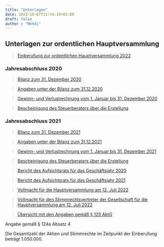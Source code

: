 ```yaml
---
title: "Unterlagen"
date: 2023-10-07T11:54:39+03:00
draft: false
author : "Mehdi"
---
```


## Unterlagen zur ordentlichen Hauptversammlung

>[Einberufung zur ordentlichen Hauptversammlung 2022](/pdf/project3/unterlagen/p1.pdf)

### Jahresabschluss 2020

>[Bilanz zum 31. Dezember 2020](/pdf/project3/unterlagen/p2.pdf)

>[Angaben unter der Bilanz zum 31.12.2020](/pdf/project3/unterlagen/p3.pdf)

>[Gewinn- und Verlustrechnung vom 1. Januar bis 31. Dezember 2020](/pdf/project3/unterlagen/p4.pdf)

>[Bescheinigung des Steuerberaters über die Erstellung](/pdf/project3/unterlagen/p5.pdf)

### Jahresabschluss 2021

>[Bilanz zum 31. Dezember 2021](/pdf/project3/unterlagen/p6.pdf)

>[Angaben unter der Bilanz zum 31.12.2021](/pdf/project3/unterlagen/p7.pdf)

>[Gewinn- und Verlustrechnung vom 1. Januar bis 31. Dezember 2021](/pdf/project3/unterlagen/p8.pdf)

>[Bescheinigung des Steuerberaters über die Erstellung](/pdf/project3/unterlagen/p9.pdf)

 

>[Bericht des Aufsichtsrats für das Geschäftsjahr 2020](/pdf/project3/unterlagen/p10.pdf)

>[Bericht des Aufsichtsrats für das Geschäftsjahr 2021](/pdf/project3/unterlagen/p10.1.pdf)

>[Vollmacht für die Hauptversammlung am 12. Juli 2022](/pdf/project3/unterlagen/p11.pdf)

>[Vollmacht für den Stimmrechtsvertreter der Gesellschaft für die Hauptversammlung am 12. Juli 2022](/pdf/project3/unterlagen/p12.pdf)

>[Übersicht mit den Angaben gemäß § 125 AktG](/pdf/project3/unterlagen/p13.pdf)

Angabe gemäß § 124a Absatz 4

Die Gesamtzahl der Aktien und Stimmrechte im Zeitpunkt der Einberufung beträgt 1.050.000.